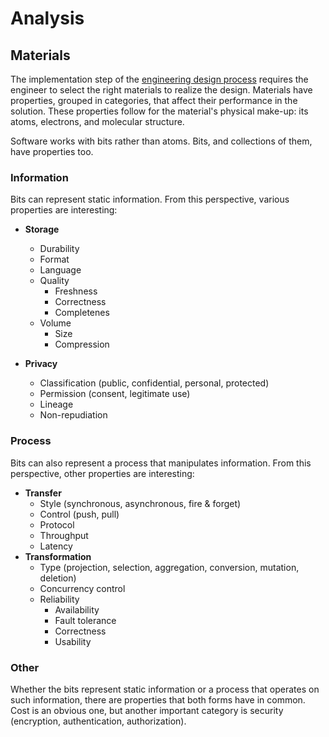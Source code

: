# Analysis

## Materials

The implementation step of the [engineering design process](../introduction/engineering.md#design-process) requires
the engineer to select the right materials to realize the design.
Materials have properties, grouped in categories, that affect their performance in the solution.
These properties follow for the material's physical make-up: its atoms, electrons, and molecular structure.

Software works with bits rather than atoms.
Bits, and collections of them, have properties too.

### Information

Bits can represent static information.
From this perspective, various properties are interesting:

- **Storage**
  - Durability
  - Format
  - Language
  - Quality
    - Freshness
    - Correctness
    - Completenes
  - Volume
    - Size
    - Compression

- **Privacy**
  - Classification (public, confidential, personal, protected)
  - Permission (consent, legitimate use)
  - Lineage
  - Non-repudiation

### Process

Bits can also represent a process that manipulates information.
From this perspective, other properties are interesting:

- **Transfer**
  - Style (synchronous, asynchronous, fire & forget)
  - Control (push, pull)
  - Protocol
  - Throughput
  - Latency
- **Transformation**
  - Type (projection, selection, aggregation, conversion, mutation, deletion)
  - Concurrency control
  - Reliability
    - Availability
    - Fault tolerance
    - Correctness
    - Usability

### Other

Whether the bits represent static information or a process that operates on such information, there are properties
that both forms have in common.
Cost is an obvious one, but another important category is security (encryption, authentication, authorization).
